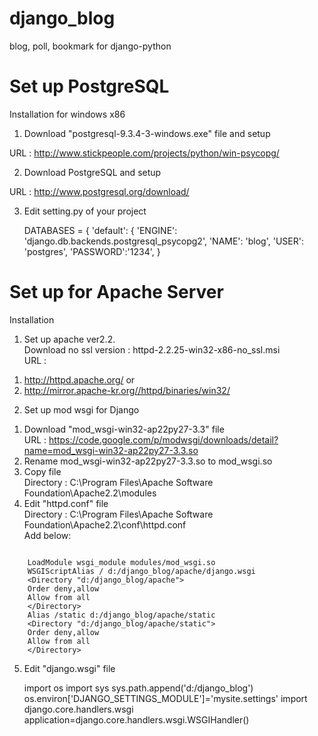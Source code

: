 django_blog
===========

blog, poll, bookmark for django-python




Set up PostgreSQL
============

Installation for windows x86

1) Download "postgresql-9.3.4-3-windows.exe" file and setup

URL : http://www.stickpeople.com/projects/python/win-psycopg/

2) Download PostgreSQL and setup

URL : http://www.postgresql.org/download/

3) Edit setting.py of your project

	DATABASES = {
	    'default': {
	        'ENGINE': 'django.db.backends.postgresql_psycopg2',
	        'NAME': 'blog',
	        'USER': 'postgres',
	        'PASSWORD':'1234',
	}


Set up for Apache Server
============

Installation

1. Set up apache ver2.2.<br />
Download no ssl version : httpd-2.2.25-win32-x86-no_ssl.msi<br />
URL : <br />
1) http://httpd.apache.org/ or <br /> 
2) http://mirror.apache-kr.org//httpd/binaries/win32/ <br />

2. Set up mod wsgi for Django<br />
1) Download "mod_wsgi-win32-ap22py27-3.3" file<br />
URL : https://code.google.com/p/modwsgi/downloads/detail?name=mod_wsgi-win32-ap22py27-3.3.so<br />
2) Rename mod_wsgi-win32-ap22py27-3.3.so to mod_wsgi.so<br />
3) Copy file<br />
Directory : C:\Program Files\Apache Software Foundation\Apache2.2\modules<br />
4) Edit "httpd.conf" file<br />
Directory : C:\Program Files\Apache Software Foundation\Apache2.2\conf\httpd.conf <br />
Add below:
<pre><code>
	LoadModule wsgi_module modules/mod_wsgi.so
	WSGIScriptAlias / d:/django_blog/apache/django.wsgi
	&lt;Directory "d:/django_blog/apache">
	Order deny,allow
	Allow from all
	&lt;/Directory>
	Alias /static d:/django_blog/apache/static
	&lt;Directory "d:/django_blog/apache/static">
	Order deny,allow
	Allow from all
	&lt;/Directory>
</code></pre>

5) Edit "django.wsgi" file

	import os
	import sys
	sys.path.append('d:/django_blog')
	os.environ['DJANGO_SETTINGS_MODULE']='mysite.settings'
	import django.core.handlers.wsgi
	application=django.core.handlers.wsgi.WSGIHandler()


